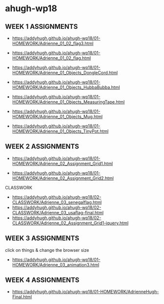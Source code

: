 # ahugh-wp18

WEEK 1 ASSIGNMENTS
------------------
+ https://addyhugh.github.io/ahugh-wp18/01-HOMEWORK/Adrienne_01_02_flag3.html

+ https://addyhugh.github.io/ahugh-wp18/01-HOMEWORK/Adrienne_01_02_flag.html

+ https://addyhugh.github.io/ahugh-wp18/01-HOMEWORK/Adrienne_01_Objects_DongleCord.html

+ https://addyhugh.github.io/ahugh-wp18/01-HOMEWORK/Adrienne_01_Objects_HubbaBubba.html

+ https://addyhugh.github.io/ahugh-wp18/01-HOMEWORK/Adrienne_01_Objects_MeasuringTape.html

+ https://addyhugh.github.io/ahugh-wp18/01-HOMEWORK/Adrienne_01_Objects_Mug.html

+ https://addyhugh.github.io/ahugh-wp18/01-HOMEWORK/Adrienne_01_Objects_TinyPot.html



WEEK 2 ASSIGNMENTS
------------------

+ https://addyhugh.github.io/ahugh-wp18/01-HOMEWORK/Adrienne_02_Assignment_Grid1.html

+ https://addyhugh.github.io/ahugh-wp18/01-HOMEWORK/Adrienne_02_Assignment_Grid2.html



CLASSWORK
+ https://addyhugh.github.io/ahugh-wp18/02-CLASSWORK/Adrienne_03_senegalflag.html
+ https://addyhugh.github.io/ahugh-wp18/02-CLASSWORK/Adrienne_03_usaflag-final.html
+ https://addyhugh.github.io/ahugh-wp18/02-CLASSWORK/Adrienne_02_Assignment_Grid1-jquery.html


WEEK 3 ASSIGNMENTS
------------------
click on things & change the browser size
+ https://addyhugh.github.io/ahugh-wp18/01-HOMEWORK/Adrienne_03_animation3.html



WEEK 4 ASSIGNMENTS
------------------
+ https://addyhugh.github.io/ahugh-wp18/01-HOMEWORK/AdrienneHugh-Final.html
